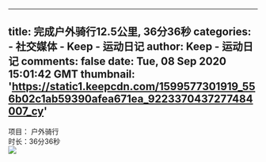 
---
title: 完成户外骑行12.5公里, 36分36秒
categories: 
    - 社交媒体
    - Keep - 运动日记
author: Keep - 运动日记
comments: false
date: Tue, 08 Sep 2020 15:01:42 GMT
thumbnail: 'https://static1.keepcdn.com/1599577301919_556b02c1ab59390afea671ea_9223370437277484007_cy'
---

<div>   
项目： 户外骑行 <br>时长：36分36秒<br><img src="https://static1.keepcdn.com/1599577301919_556b02c1ab59390afea671ea_9223370437277484007_cy" referrerpolicy="no-referrer">  
</div>
            